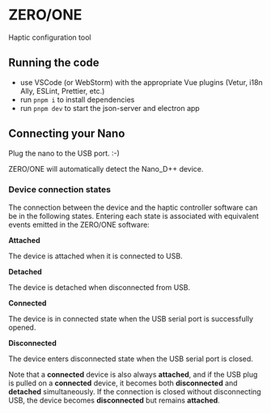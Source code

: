 # ZERO/ONE

Haptic configuration tool

## Running the code

- use VSCode (or WebStorm) with the appropriate Vue plugins (Vetur, i18n Ally, ESLint, Prettier, etc.)
- run `pnpm i` to install dependencies
- run `pnpm dev` to start the json-server and electron app

## Connecting your Nano

Plug the nano to the USB port. :-)

ZERO/ONE will automatically detect the Nano_D++ device.

### Device connection states

The connection between the device and the haptic controller software can be in the following states. Entering each state is associated with equivalent events emitted in the ZERO/ONE software:

**Attached**

The device is attached when it is connected to USB.

**Detached**

The device is detached when disconnected from USB.

**Connected**

The device is in connected state when the USB serial port is successfully opened.

**Disconnected**

The device enters disconnected state when the USB serial port is closed. 

Note that a **connected** device is also always **attached**, and if the USB plug is pulled on a **connected** device, it becomes both **disconnected** and **detached** simultaneously. If the connection is closed without disconnecting USB, the device becomes **disconnected** but remains **attached**.




